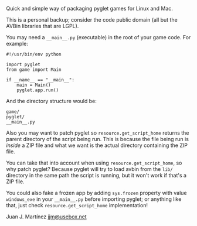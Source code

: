 Quick and simple way of packaging pyglet games for Linux and Mac.

This is a personal backup; consider the code public domain (all but
the AVBin libraries that are LGPL).

You may need a `__main__.py` (executable) in the root of your game
code. For example:

	#!/usr/bin/env python

	import pyglet
	from game import Main

	if __name__ == "__main__":
		main = Main()
		pyglet.app.run()

And the directory structure would be:

    game/
	pyglet/
	__main__.py

Also you may want to patch pyglet so `resource.get_script_home` returns
the parent directory of the script being run. This is because the file
being run is *inside* a ZIP file and what we want is the actual
directory containing the ZIP file.

You can take that into account when using `resource.get_script_home`, so
why patch pyglet? Because pyglet will try to load avbin from the `lib/`
directory in the same path the script is running, but it won't work if
that's a ZIP file.

You could also fake a frozen app by adding `sys.frozen` property with
value `windows_exe` in your `__main__.py` before importing pyglet; or
anything like that, just check `resource.get_script_home` implementation!

Juan J. Martínez <jjm@usebox.net>

